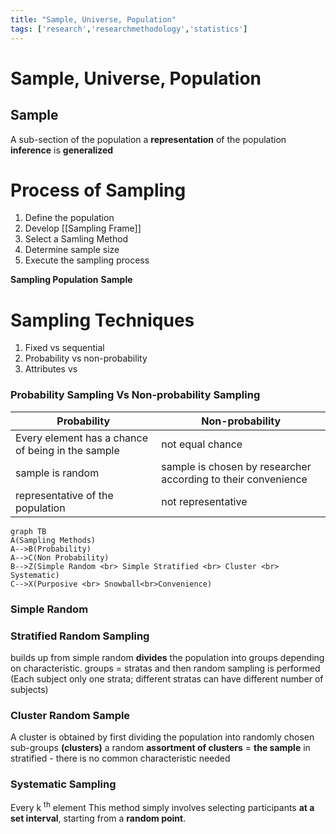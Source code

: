 ```yaml
---
title: "Sample, Universe, Population"
tags: ['research','researchmethodology','statistics']
---
```


# Sample, Universe, Population

## Sample
A sub-section of the population 
a **representation** of the population 
**inference** is **generalized**

# Process of Sampling
1. Define the population 
2. Develop [[Sampling Frame]]
3. Select a Samling Method 
4. Determine sample size
5. Execute the sampling process


**Sampling Population**
**Sample**

# Sampling Techniques
1. Fixed vs sequential 
2. Probability vs non-probability
3. Attributes vs 

### Probability Sampling Vs Non-probability Sampling

| Probability|Non-probability|
|---|---|
| Every element has a chance of being in the sample | not equal chance |
| sample is random | sample is chosen by researcher according to their convenience|
|representative of the population|not representative|


```mermaid
graph TB
A(Sampling Methods)  
A-->B(Probability)
A-->C(Non Probability)
B-->Z(Simple Random <br> Simple Stratified <br> Cluster <br> Systematic)
C-->X(Purposive <br> Snowball<br>Convenience)

```


### Simple Random
### Stratified Random Sampling
builds up from simple random
**divides** the population into groups depending on characteristic. groups = stratas 
and then random sampling is performed
(Each subject only one strata; different stratas can have different number of subjects)
### Cluster Random Sample
A cluster is obtained by first dividing the population into randomly chosen sub-groups **(clusters)** 
a random **assortment of clusters** = **the sample** 
in stratified - there is no common characteristic needed
### Systematic Sampling
Every k <sup>th</sup> element 
This method simply involves selecting participants **at a set interval**, starting from a **random point**.


 
